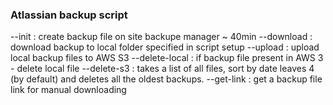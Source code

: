 ### Atlassian backup script
--init : create backup file on site backupe manager ~ 40min
--download : download backup to local folder specified in script setup 
--upload : upload local backup files to AWS S3
--delete-local : if backup file present in AWS 3 - delete local file 
--delete-s3 : takes a list of all files, sort by date leaves 4 (by default) and deletes all the oldest backups. 
--get-link : get a backup file link for manual downloading
